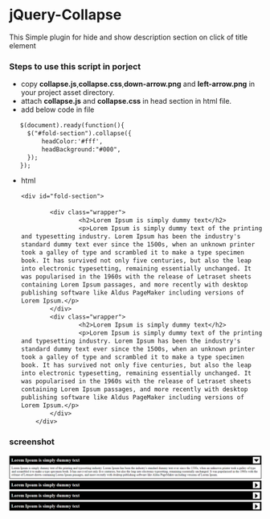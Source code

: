 # jQuery-Collapse



This Simple plugin for hide and show description section on click of title element


### Steps to use this script in porject
* copy **__collapse.js__**,**__collapse.css__**,**__down-arrow.png__** and **__left-arrow.png__** in your project asset directory.
* attach **__collapse.js__** and **__collapse.css__** in head section in html file.
* add below code in file 
 ~~~
    $(document).ready(function(){
      $("#fold-section").collapse({
		  headColor:'#fff',
		  headBackground:"#000",
	  });	
	});
   ~~~

* html 

    ~~~
    <div id="fold-section">
		
			<div class="wrapper">
					<h2>Lorem Ipsum is simply dummy text</h2>
					<p>Lorem Ipsum is simply dummy text of the printing and typesetting industry. Lorem Ipsum has been the industry's standard dummy text ever since the 1500s, when an unknown printer took a galley of type and scrambled it to make a type specimen book. It has survived not only five centuries, but also the leap into electronic typesetting, remaining essentially unchanged. It was popularised in the 1960s with the release of Letraset sheets containing Lorem Ipsum passages, and more recently with desktop publishing software like Aldus PageMaker including versions of Lorem Ipsum.</p>
			</div>
			<div class="wrapper">
					<h2>Lorem Ipsum is simply dummy text</h2>
					<p>Lorem Ipsum is simply dummy text of the printing and typesetting industry. Lorem Ipsum has been the industry's standard dummy text ever since the 1500s, when an unknown printer took a galley of type and scrambled it to make a type specimen book. It has survived not only five centuries, but also the leap into electronic typesetting, remaining essentially unchanged. It was popularised in the 1960s with the release of Letraset sheets containing Lorem Ipsum passages, and more recently with desktop publishing software like Aldus PageMaker including versions of Lorem Ipsum.</p>
			</div>
		</div>

### screenshot
<img src="jquery-collapse.png" style="width:100%:height:auto;" alt="Screenshot"/>



